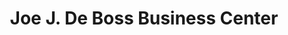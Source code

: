 ---
title: "Joe J. De Boss Business Center"
url: /ganta/joe-j-de-boss-business-center/
shop: Elektronik
---